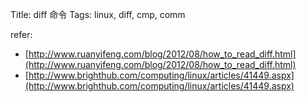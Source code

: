 Title: diff 命令
Tags: linux, diff, cmp, comm

refer:

- [http://www.ruanyifeng.com/blog/2012/08/how_to_read_diff.html](http://www.ruanyifeng.com/blog/2012/08/how_to_read_diff.html)
- [http://www.brighthub.com/computing/linux/articles/41449.aspx](http://www.brighthub.com/computing/linux/articles/41449.aspx)
